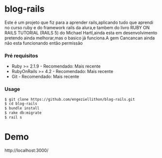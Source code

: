 # blog-rails 
  Este é um projeto que fiz para a aprender rails,aplicando tudo que aprendi no curso ruby e do framework rails da alura,e tambem do livro RUBY ON RAILS TUTORIAL (RAILS 5) do Michael Hartl,ainda esta em desenvolvimento pretendo ainda melhorar,mas o basico já funciona.A gem Cancancan ainda não esta funcionando então permissão 

### Pré requisitos

- Ruby >= 2.1.9 - Recomendado: Mais recente
- RubyOnRails >= 4.2 - Recomendado: Mais recente
- Git - Recomendado: Mais recente

### Usage


``` bash
$ git clone https://github.com/engeziellithon/blog-rails.git
$ cd blog-rails
$ bundle install
$ rake db:migrate
$ rail s 
```

# Demo

 http://localhost:3000/


